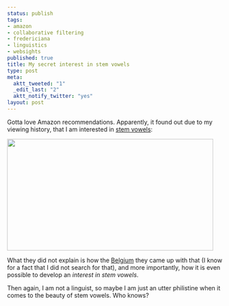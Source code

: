 ```yaml
--- 
status: publish
tags: 
- amazon
- collaborative filtering
- fredericiana
- linguistics
- websights
published: true
title: My secret interest in stem vowels
type: post
meta: 
  aktt_tweeted: "1"
  _edit_last: "2"
  aktt_notify_twitter: "yes"
layout: post
---
```

Gotta love Amazon recommendations. Apparently, it found out due to my viewing history, that I am interested in <a href="http://en.wikipedia.org/wiki/Vowel_stems">stem vowels</a>:

<img src="http://fredericiana.com/wp-content/uploads/2008/09/amazon-stem-vowel.jpg" alt="" title="Amazon: &quot;Stem Vowel&quot; recommendations" width="482" height="261" class="alignnone size-full wp-image-1634" />

What they did not explain is how the <a href="http://www.bbc.co.uk/cult/hitchhikers/guide/belgium.shtml">Belgium</a> they came up with that (I know for a fact that I did not search for that), and more importantly, how it is even possible to develop an <em>interest in stem vowels</em>.

Then again, I am not a linguist, so maybe I am just an utter philistine when it comes to the beauty of stem vowels. Who knows?

